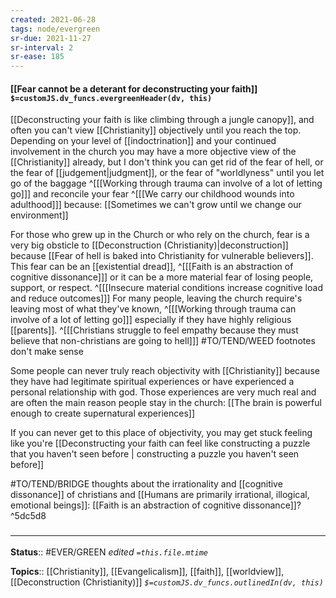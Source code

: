 ```yaml
---
created: 2021-06-28
tags: node/evergreen
sr-due: 2021-11-27
sr-interval: 2
sr-ease: 185
---
```


#### [[Fear cannot be a deterant for deconstructing your faith]] `$=customJS.dv_funcs.evergreenHeader(dv, this)`

[[Deconstructing your faith is like climbing through a jungle canopy]], and often you can't view [[Christianity]] objectively until you reach the top.
Depending on your level of [[indoctrination]] and your continued involvement in the church you may have a more objective view of the [[Christianity]] already,
but I don't think you can get rid of the fear of hell,
or the fear of [[judgement|judgment]],
or the fear of "worldlyness"
until you let go of 
the baggage ^[[[Working through trauma can involve of a lot of letting go]]]
and reconcile your fear ^[[[We carry our childhood wounds into adulthood]]]
because: [[Sometimes we can't grow until we change our environment]] 

For those who grew up in the Church or who rely on the church, fear is a very big obsticle to [[Deconstruction (Christianity)|deconstruction]] because [[Fear of hell is baked into Christianity for vulnerable believers]].
This fear can be an [[existential dread]],
^[[[Faith is an abstraction of cognitive dissonance]]] 
or it can be a more material fear of losing people, support, or respect.
^[[[Insecure material conditions increase cognitive load and reduce outcomes]]]
For many people, leaving the church require's leaving most of what they've known,
^[[[Working through trauma can involve of a lot of letting go]]]
especially if they have highly religious [[parents]].
^[[[Christians struggle to feel empathy because they must believe that non-christians are going to hell]]]
#TO/TEND/WEED  footnotes don't make sense

Some people can never truly reach objectivity with [[Christianity]] because they have had legitimate spiritual experiences or have experienced a personal relationship with god. Those experiences are very much real and are often the main reason people stay in the church: [[The brain is powerful enough to create supernatural experiences]]

If you can never get to this place of objectivity, you may get stuck feeling like you're [[Deconstructing your faith can feel like constructing a puzzle that you haven't seen before | constructing a puzzle you haven't seen before]]

#TO/TEND/BRIDGE thoughts about the irrationality and [[cognitive dissonance]] of christians and [[Humans are primarily irrational, illogical, emotional beings]]: [[Faith is an abstraction of cognitive dissonance]]? ^5dc5d8

### <hr class="footnote"/>

**Status**:: #EVER/GREEN 
*edited `=this.file.mtime`*

**Topics**:: [[Christianity]], [[Evangelicalism]], [[faith]], [[worldview]], [[Deconstruction (Christianity)]] 
*`$=customJS.dv_funcs.outlinedIn(dv, this)`*
